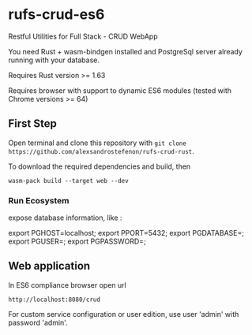 # rufs-crud-es6

Restful Utilities for Full Stack - CRUD WebApp

You need Rust + wasm-bindgen installed and PostgreSql server already running with your database.

Requires Rust version >= 1.63

Requires browser with support to dynamic ES6 modules (tested with Chrome versions >= 64)

## First Step

Open terminal and clone this repository with `git clone https://github.com/alexsandrostefenon/rufs-crud-rust`.

To download the required dependencies and build, then

`wasm-pack build --target web --dev` 

### Run Ecosystem

expose database information, like :

export PGHOST=localhost;
export PPORT=5432;
export PGDATABASE=<database name>;
export PGUSER=<database user>;
export PGPASSWORD=<database password>;

## Web application

In ES6 compliance browser open url

`http://localhost:8080/crud`

For custom service configuration or user edition, use user 'admin' with password 'admin'.
